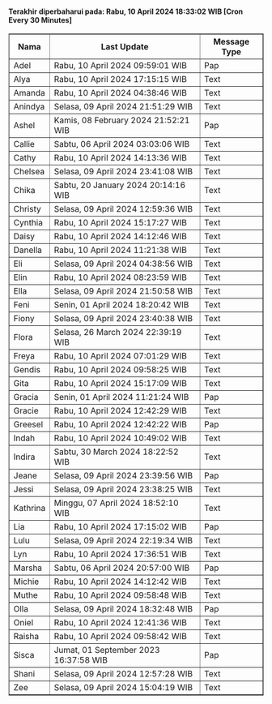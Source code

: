 #### Terakhir diperbaharui pada: Rabu, 10 April 2024 18:33:02 WIB [Cron Every 30 Minutes]

<table border='1'><tr><th>Nama</th><th>Last Update</th><th>Message Type</th></tr><tr><td>Adel</td><td>Rabu, 10 April 2024 09:59:01 WIB</td><td>Pap</td></tr><tr><td>Alya</td><td>Rabu, 10 April 2024 17:15:15 WIB</td><td>Text</td></tr><tr><td>Amanda</td><td>Rabu, 10 April 2024 04:38:46 WIB</td><td>Text</td></tr><tr><td>Anindya</td><td>Selasa, 09 April 2024 21:51:29 WIB</td><td>Text</td></tr><tr><td>Ashel</td><td>Kamis, 08 February 2024 21:52:21 WIB</td><td>Pap</td></tr><tr><td>Callie</td><td>Sabtu, 06 April 2024 03:03:06 WIB</td><td>Text</td></tr><tr><td>Cathy</td><td>Rabu, 10 April 2024 14:13:36 WIB</td><td>Text</td></tr><tr><td>Chelsea</td><td>Selasa, 09 April 2024 23:41:08 WIB</td><td>Text</td></tr><tr><td>Chika</td><td>Sabtu, 20 January 2024 20:14:16 WIB</td><td>Text</td></tr><tr><td>Christy</td><td>Selasa, 09 April 2024 12:59:36 WIB</td><td>Text</td></tr><tr><td>Cynthia</td><td>Rabu, 10 April 2024 15:17:27 WIB</td><td>Text</td></tr><tr><td>Daisy</td><td>Rabu, 10 April 2024 14:12:46 WIB</td><td>Text</td></tr><tr><td>Danella</td><td>Rabu, 10 April 2024 11:21:38 WIB</td><td>Text</td></tr><tr><td>Eli</td><td>Selasa, 09 April 2024 04:38:56 WIB</td><td>Text</td></tr><tr><td>Elin</td><td>Rabu, 10 April 2024 08:23:59 WIB</td><td>Text</td></tr><tr><td>Ella</td><td>Selasa, 09 April 2024 21:50:58 WIB</td><td>Text</td></tr><tr><td>Feni</td><td>Senin, 01 April 2024 18:20:42 WIB</td><td>Text</td></tr><tr><td>Fiony</td><td>Selasa, 09 April 2024 23:40:38 WIB</td><td>Text</td></tr><tr><td>Flora</td><td>Selasa, 26 March 2024 22:39:19 WIB</td><td>Text</td></tr><tr><td>Freya</td><td>Rabu, 10 April 2024 07:01:29 WIB</td><td>Text</td></tr><tr><td>Gendis</td><td>Rabu, 10 April 2024 09:58:25 WIB</td><td>Text</td></tr><tr><td>Gita</td><td>Rabu, 10 April 2024 15:17:09 WIB</td><td>Text</td></tr><tr><td>Gracia</td><td>Senin, 01 April 2024 11:21:24 WIB</td><td>Pap</td></tr><tr><td>Gracie</td><td>Rabu, 10 April 2024 12:42:29 WIB</td><td>Text</td></tr><tr><td>Greesel</td><td>Rabu, 10 April 2024 12:42:22 WIB</td><td>Pap</td></tr><tr><td>Indah</td><td>Rabu, 10 April 2024 10:49:02 WIB</td><td>Text</td></tr><tr><td>Indira</td><td>Sabtu, 30 March 2024 18:22:52 WIB</td><td>Text</td></tr><tr><td>Jeane</td><td>Selasa, 09 April 2024 23:39:56 WIB</td><td>Pap</td></tr><tr><td>Jessi</td><td>Selasa, 09 April 2024 23:38:25 WIB</td><td>Text</td></tr><tr><td>Kathrina</td><td>Minggu, 07 April 2024 18:52:10 WIB</td><td>Text</td></tr><tr><td>Lia</td><td>Rabu, 10 April 2024 17:15:02 WIB</td><td>Pap</td></tr><tr><td>Lulu</td><td>Selasa, 09 April 2024 22:19:34 WIB</td><td>Text</td></tr><tr><td>Lyn</td><td>Rabu, 10 April 2024 17:36:51 WIB</td><td>Text</td></tr><tr><td>Marsha</td><td>Sabtu, 06 April 2024 20:57:00 WIB</td><td>Pap</td></tr><tr><td>Michie</td><td>Rabu, 10 April 2024 14:12:42 WIB</td><td>Text</td></tr><tr><td>Muthe</td><td>Rabu, 10 April 2024 09:58:48 WIB</td><td>Text</td></tr><tr><td>Olla</td><td>Selasa, 09 April 2024 18:32:48 WIB</td><td>Pap</td></tr><tr><td>Oniel</td><td>Rabu, 10 April 2024 12:41:36 WIB</td><td>Text</td></tr><tr><td>Raisha</td><td>Rabu, 10 April 2024 09:58:42 WIB</td><td>Text</td></tr><tr><td>Sisca</td><td>Jumat, 01 September 2023 16:37:58 WIB</td><td>Pap</td></tr><tr><td>Shani</td><td>Selasa, 09 April 2024 12:57:28 WIB</td><td>Text</td></tr><tr><td>Zee</td><td>Selasa, 09 April 2024 15:04:19 WIB</td><td>Text</td></tr></table>